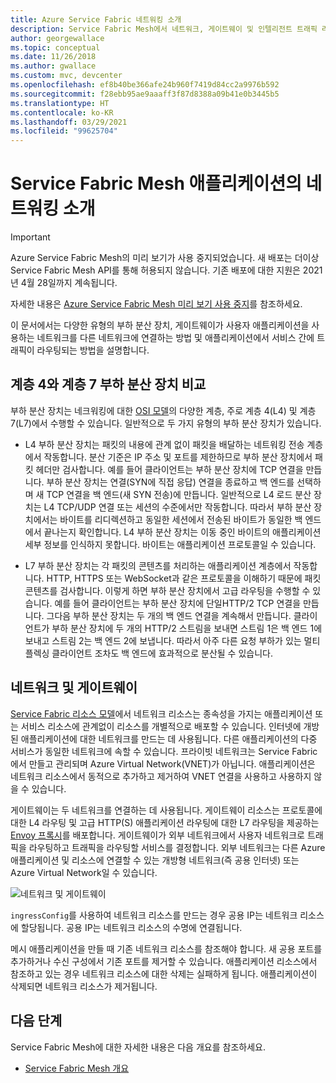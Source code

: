 ```yaml
---
title: Azure Service Fabric 네트워킹 소개
description: Service Fabric Mesh에서 네트워크, 게이트웨이 및 인텔리전트 트래픽 라우팅에 대해 알아봅니다.
author: georgewallace
ms.topic: conceptual
ms.date: 11/26/2018
ms.author: gwallace
ms.custom: mvc, devcenter
ms.openlocfilehash: ef8b40be366afe24b960f7419d84cc2a9976b592
ms.sourcegitcommit: f28ebb95ae9aaaff3f87d8388a09b41e0b3445b5
ms.translationtype: HT
ms.contentlocale: ko-KR
ms.lasthandoff: 03/29/2021
ms.locfileid: "99625704"
---
```

# <a name="introduction-to-networking-in-service-fabric-mesh-applications"></a>Service Fabric Mesh 애플리케이션의 네트워킹 소개

> [!IMPORTANT]
> Azure Service Fabric Mesh의 미리 보기가 사용 중지되었습니다. 새 배포는 더이상 Service Fabric Mesh API를 통해 허용되지 않습니다. 기존 배포에 대한 지원은 2021년 4월 28일까지 계속됩니다.
> 
> 자세한 내용은 [Azure Service Fabric Mesh 미리 보기 사용 중지](https://azure.microsoft.com/updates/azure-service-fabric-mesh-preview-retirement/)를 참조하세요.

이 문서에서는 다양한 유형의 부하 분산 장치, 게이트웨이가 사용자 애플리케이션을 사용하는 네트워크를 다른 네트워크에 연결하는 방법 및 애플리케이션에서 서비스 간에 트래픽이 라우팅되는 방법을 설명합니다.

## <a name="layer-4-vs-layer-7-load-balancers"></a>계층 4와 계층 7 부하 분산 장치 비교
부하 분산 장치는 네크워킹에 대한 [OSI 모델](https://en.wikipedia.org/wiki/OSI_model)의 다양한 계층, 주로 계층 4(L4) 및 계층 7(L7)에서 수행할 수 있습니다.  일반적으로 두 가지 유형의 부하 분산 장치가 있습니다.

- L4 부하 분산 장치는 패킷의 내용에 관계 없이 패킷을 배달하는 네트워킹 전송 계층에서 작동합니다. 분산 기준은 IP 주소 및 포트를 제한하므로 부하 분산 장치에서 패킷 헤더만 검사합니다. 예를 들어 클라이언트는 부하 분산 장치에 TCP 연결을 만듭니다. 부하 분산 장치는 연결(SYN에 직접 응답) 연결을 종료하고 백 엔드를 선택하며 새 TCP 연결을 백 엔드(새 SYN 전송)에 만듭니다. 일반적으로 L4 로드 분산 장치는 L4 TCP/UDP 연결 또는 세션의 수준에서만 작동합니다. 따라서 부하 분산 장치에서는 바이트를 리디렉션하고 동일한 세션에서 전송된 바이트가 동일한 백 엔드에서 끝나는지 확인합니다. L4 부하 분산 장치는 이동 중인 바이트의 애플리케이션 세부 정보를 인식하지 못합니다. 바이트는 애플리케이션 프로토콜일 수 있습니다.

- L7 부하 분산 장치는 각 패킷의 콘텐츠를 처리하는 애플리케이션 계층에서 작동합니다. HTTP, HTTPS 또는 WebSocket과 같은 프로토콜을 이해하기 때문에 패킷 콘텐츠를 검사합니다. 이렇게 하면 부하 분산 장치에서 고급 라우팅을 수행할 수 있습니다. 예를 들어 클라이언트는 부하 분산 장치에 단일HTTP/2 TCP 연결을 만듭니다. 그다음 부하 분산 장치는 두 개의 백 엔드 연결을 계속해서 만듭니다. 클라이언트가 부하 분산 장치에 두 개의 HTTP/2 스트림을 보내면 스트림 1은 백 엔드 1에 보내고 스트림 2는 백 엔드 2에 보냅니다. 따라서 아주 다른 요청 부하가 있는 멀티플렉싱 클라이언트 조차도 백 엔드에 효과적으로 분산될 수 있습니다. 

## <a name="networks-and-gateways"></a>네트워크 및 게이트웨이
[Service Fabric 리소스 모델](service-fabric-mesh-service-fabric-resources.md)에서 네트워크 리소스는 종속성을 가지는 애플리케이션 또는 서비스 리소스에 관계없이 리소스를 개별적으로 배포할 수 있습니다. 인터넷에 개방된 애플리케이션에 대한 네트워크를 만드는 데 사용됩니다. 다른 애플리케이션의 다중 서비스가 동일한 네트워크에 속할 수 있습니다. 프라이빗 네트워크는 Service Fabric에서 만들고 관리되며 Azure Virtual Network(VNET)가 아닙니다. 애플리케이션은 네트워크 리소스에서 동적으로 추가하고 제거하여 VNET 연결을 사용하고 사용하지 않을 수 있습니다. 

게이트웨이는 두 네트워크를 연결하는 데 사용됩니다. 게이트웨이 리소스는 프로토콜에 대한 L4 라우팅 및 고급 HTTP(S) 애플리케이션 라우팅에 대한 L7 라우팅을 제공하는 [Envoy 프록시](https://www.envoyproxy.io/)를 배포합니다. 게이트웨이가 외부 네트워크에서 사용자 네트워크로 트래픽을 라우팅하고 트래픽을 라우팅할 서비스를 결정합니다.  외부 네트워크는 다른 Azure 애플리케이션 및 리소스에 연결할 수 있는 개방형 네트워크(즉 공용 인터넷) 또는 Azure Virtual Network일 수 있습니다. 

![네트워크 및 게이트웨이][Image1]

`ingressConfig`를 사용하여 네트워크 리소스를 만드는 경우 공용 IP는 네트워크 리소스에 할당됩니다. 공용 IP는 네트워크 리소스의 수명에 연결됩니다.

메시 애플리케이션을 만들 때 기존 네트워크 리소스를 참조해야 합니다. 새 공용 포트를 추가하거나 수신 구성에서 기존 포트를 제거할 수 있습니다. 애플리케이션 리소스에서 참조하고 있는 경우 네트워크 리소스에 대한 삭제는 실패하게 됩니다. 애플리케이션이 삭제되면 네트워크 리소스가 제거됩니다.

## <a name="next-steps"></a>다음 단계 
Service Fabric Mesh에 대한 자세한 내용은 다음 개요를 참조하세요.
- [Service Fabric Mesh 개요](service-fabric-mesh-overview.md)

[Image1]: media/service-fabric-mesh-networks-and-gateways/NetworkAndGateway.png